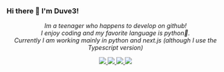 ### Hi there 👋 I'm Duve3!
<p align="center">
  <i>Im a teenager who happens to develop on github!<br>
  I enjoy coding and my favorite language is python🐍.<br>
    Currently I am working mainly in python and next.js (although I use the Typescript version)</i>
</p>

<p align="center">
  <a href="https://github.com/duve3">
    <img src="http://github-profile-summary-cards.vercel.app/api/cards/profile-details?username=duve3&theme=transparent" />
  </a>
  <a href="https://github.com/duve3">
    <img src="https://github-readme-streak-stats.herokuapp.com/?user=duve3&hide_border=true&card_width=338&theme=transparent" />
  </a>
  <a href="https://github.com/duve3">
    <img src="http://github-profile-summary-cards.vercel.app/api/cards/stats?username=duve3&theme=transparent" />
  </a>
  <a href="https://github.com/duve3">
    <img src="https://github-readme-stats.vercel.app/api/top-langs/?username=duve3&langs_count=10&layout=default&card_width=700&hide_border=true&theme=transparent" />
  </a>
</p>

<!--
**Duve3/Duve3** is a ✨ _special_ ✨ repository because its `README.md` (this file) appears on your GitHub profile.

Here are some ideas to get you started:

- 🔭 I’m currently working on ...
- 🌱 I’m currently learning ...
- 👯 I’m looking to collaborate on ...
- 🤔 I’m looking for help with ...
- 💬 Ask me about ...
- 📫 How to reach me: ...
- 😄 Pronouns: ...
- ⚡ Fun fact: ...
-->
